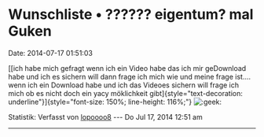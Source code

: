Wunschliste • ?????? eigentum? mal Guken
========================================

Date: 2014-07-17 01:51:03

[[ich habe mich gefragt wenn ich ein Video habe das ich mir geDownload
habe und ich es sichern will dann frage ich mich wie und meine frage
ist\.... wenn ich ein Download habe und ich das Videoes sichern will
frage ich mich ob es nicht doch ein yacy möklichkeit
gibt]{style="text-decoration: underline"}]{style="font-size: 150%; line-height: 116%;"}
![:geek:](http://forum.yacy-websuche.de/images/smilies/icon_e_geek.gif "Geek")

Statistik: Verfasst von
[lopoooo8](http://forum.yacy-websuche.de/memberlist.php?mode=viewprofile&u=9421)
--- Do Jul 17, 2014 12:51 am

------------------------------------------------------------------------
